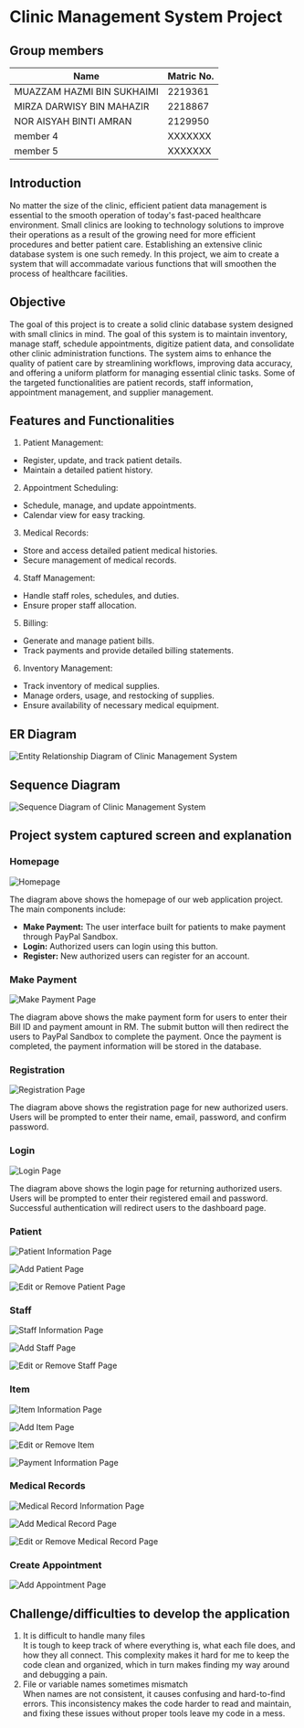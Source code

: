 # Clinic Management System Project

## Group members
| Name  | Matric No. |
| ------------- | ------------- |
| MUAZZAM HAZMI BIN SUKHAIMI  | 2219361  |
| MIRZA DARWISY BIN MAHAZIR  | 2218867  |
| NOR AISYAH BINTI AMRAN | 2129950  |
| member 4  | XXXXXXX  |
| member 5  | XXXXXXX  |

## Introduction
No matter the size of the clinic, efficient patient data management is essential to the smooth operation of today's fast-paced healthcare environment. Small clinics are looking to technology solutions to improve their operations as a result of the growing need for more efficient procedures and better patient care. Establishing an extensive clinic database system is one such remedy. In this project, we aim to create a system that will accommadate various functions that will smoothen the process of healthcare facilities.

## Objective
The goal of this project is to create a solid clinic database system designed with small clinics in mind. The goal of this system is to maintain inventory, manage staff, schedule appointments, digitize patient data, and consolidate other clinic administration functions. The system aims to enhance the quality of patient care by streamlining workflows, improving data accuracy, and offering a uniform platform for managing essential clinic tasks. Some of the targeted functionalities are patient records, staff information, appointment management, and supplier management.


## Features and Functionalities
1. Patient Management:
- Register, update, and track patient details.
- Maintain a detailed patient history.

2. Appointment Scheduling:
- Schedule, manage, and update appointments.
- Calendar view for easy tracking.
  
3. Medical Records:
- Store and access detailed patient medical histories.
- Secure management of medical records.

4. Staff Management:
- Handle staff roles, schedules, and duties.
- Ensure proper staff allocation.

5. Billing:
- Generate and manage patient bills.
- Track payments and provide detailed billing statements.

6. Inventory Management:
- Track inventory of medical supplies.
- Manage orders, usage, and restocking of supplies.
- Ensure availability of necessary medical equipment.

## ER Diagram
![Entity Relationship Diagram of Clinic Management System](/assets/erdfinal.png)

## Sequence Diagram
![Sequence Diagram of Clinic Management System](/assets/sequence.png)

## Project system captured screen and explanation

### Homepage
![Homepage](/assets/screenshots/home-page.png)

The diagram above shows the homepage of our web application project. The main components include:
- **Make Payment:** The user interface built for patients to make payment through PayPal Sandbox.
- **Login:** Authorized users can login using this button.
- **Register:** New authorized users can register for an account.

### Make Payment
![Make Payment Page](/assets/screenshots/make-payment.png)

The diagram above shows the make payment form for users to enter their Bill ID and payment amount in RM. The submit button will then redirect the users to PayPal Sandbox to complete the payment. Once the payment is completed, the payment information will be stored in the database.

### Registration
![Registration Page](/assets/screenshots/register-page.png)

The diagram above shows the registration page for new authorized users. Users will be prompted to enter their name, email, password, and confirm password.

### Login
![Login Page](/assets/screenshots/login-page.png)

The diagram above shows the login page for returning authorized users. Users will be prompted to enter their registered email and password. Successful authentication will redirect users to the dashboard page.

### Patient
![Patient Information Page](/assets/screenshots/patient.png)

![Add Patient Page](/assets/screenshots/add-patient.png)

![Edit or Remove Patient Page](/assets/screenshots/edit-remove-patient.png)

### Staff
![Staff Information Page](/assets/screenshots/staff.png)

![Add Staff Page](/assets/screenshots/add-staff.png)

![Edit or Remove Staff Page](/assets/screenshots/edit-remove-staff.png)

### Item
![Item Information Page](/assets/screenshots/item.png)

![Add Item Page](/assets/screenshots/add-item.png)

![Edit or Remove Item](/assets/screenshots/edit-remove-item.png)

![Payment Information Page](/assets/screenshots/payment.png)

### Medical Records
![Medical Record Information Page](/assets/screenshots/record.png)

![Add Medical Record Page](/assets/screenshots/add-record.png)

![Edit or Remove Medical Record Page](/assets/screenshots/edit-remove-record.png)

### Create Appointment
![Add Appointment Page](/assets/screenshots/add-appointment.png)

## Challenge/difficulties to develop the application
1. It is difficult to handle many files</br>
   It is tough to keep track of where everything is, what each file does, and how they all connect. This complexity makes it hard for me to keep the code clean and organized, which in turn makes finding my way around and debugging a pain.
2. File or variable names sometimes mismatch</br>
   When names are not consistent, it causes confusing and hard-to-find errors. This inconsistency makes the code harder to read and maintain, and fixing these issues without proper tools leave my code in a mess.
